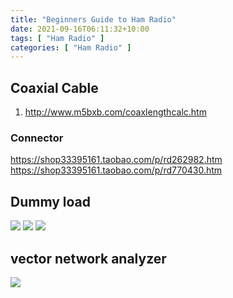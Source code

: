 ```yaml
---
title: "Beginners Guide to Ham Radio"
date: 2021-09-16T06:11:32+10:00
tags: [ "Ham Radio" ]
categories: [ "Ham Radio" ]
---
```


## Coaxial Cable
1. http://www.m5bxb.com/coaxlengthcalc.htm

### Connector
https://shop33395161.taobao.com/p/rd262982.htm
https://shop33395161.taobao.com/p/rd770430.htm


## Dummy load
![](https://res.cloudinary.com/dkvj6mo4c/image/upload/v1632030091/ham%20radio/1260594278_phjlkh.jpg)
![](https://res.cloudinary.com/dkvj6mo4c/image/upload/v1632030110/ham%20radio/654019499_if4td0.jpg)
![](https://res.cloudinary.com/dkvj6mo4c/image/upload/v1632030135/ham%20radio/2065187217_yar57d.jpg)

## vector network analyzer
![](https://res.cloudinary.com/dkvj6mo4c/image/upload/v1632030165/ham%20radio/1800385841_we3pht.jpg)
